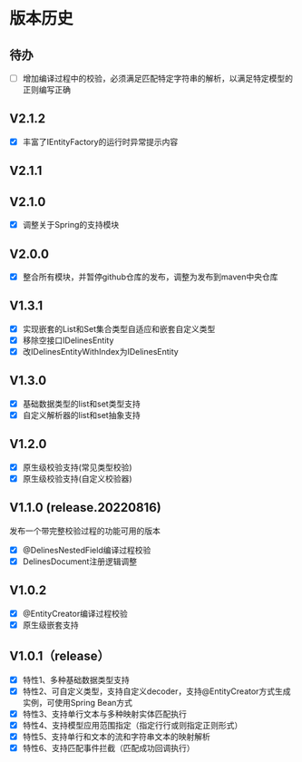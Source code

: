 # 版本历史

## 待办
- [ ] 增加编译过程中的校验，必须满足匹配特定字符串的解析，以满足特定模型的正则编写正确
## V2.1.2
- [x] 丰富了IEntityFactory的运行时异常提示内容
## V2.1.1

## V2.1.0
- [x] 调整关于Spring的支持模块

## V2.0.0
- [x] 整合所有模块，并暂停github仓库的发布，调整为发布到maven中央仓库

## V1.3.1
- [x] 实现嵌套的List和Set集合类型自适应和嵌套自定义类型
- [x] 移除空接口IDelinesEntity
- [x] 改IDelinesEntityWithIndex为IDelinesEntity

## V1.3.0
- [x] 基础数据类型的list和set类型支持
- [x] 自定义解析器的list和set抽象支持

## V1.2.0
- [x] 原生级校验支持(常见类型校验)
- [x] 原生级校验支持(自定义校验器)

## V1.1.0 (release.20220816)
发布一个带完整校验过程的功能可用的版本
- [x] @DelinesNestedField编译过程校验
- [x] DelinesDocument注册逻辑调整

## V1.0.2
- [x] @EntityCreator编译过程校验
- [x] 原生级嵌套支持

## V1.0.1（release）
- [x] 特性1、多种基础数据类型支持
- [x] 特性2、可自定义类型，支持自定义decoder，支持@EntityCreator方式生成实例，可使用Spring Bean方式
- [x] 特性3、支持单行文本与多种映射实体匹配执行
- [x] 特性4、支持模型应用范围指定（指定行行或则指定正则形式）
- [x] 特性5、支持单行和文本的流和字符串文本的映射解析
- [x] 特性6、支持匹配事件拦截（匹配成功回调执行）